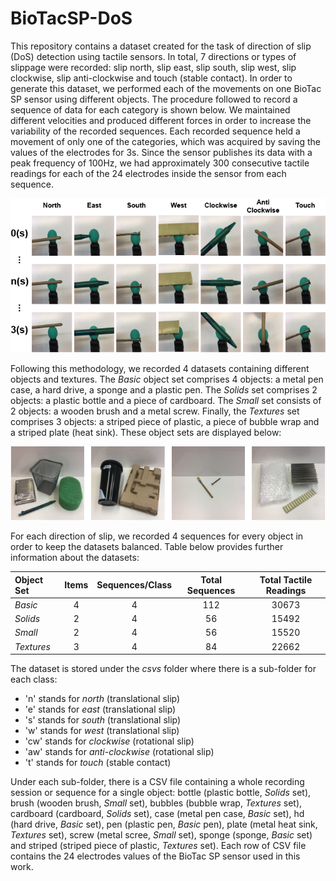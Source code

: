 # BioTacSP-DoS

This repository contains a dataset created for the task of direction of slip (DoS) detection using tactile sensors. In total, 7 directions or types of slippage were recorded: slip north, slip east, slip south, slip west, slip clockwise, slip anti-clockwise and touch (stable contact). In order to generate this dataset, we performed each of the movements on one BioTac SP sensor using different objects. The procedure followed to record a sequence of data for each category is shown below. We maintained different velocities and produced different forces in order to increase the variability of the recorded sequences. Each recorded sequence held a movement of only one of the categories, which was acquired by saving the values of the electrodes for 3s. Since the sensor publishes its data with a peak frequency of 100Hz, we had approximately 300 consecutive tactile readings for each of the 24 electrodes inside the sensor from each sequence.

![Alt text](data-acquisition.png "Data acquisition methodology")

Following this methodology, we recorded 4 datasets containing different objects and textures. The *Basic* object set comprises 4 objects: a metal pen case, a hard drive, a sponge and a plastic pen. The *Solids* set comprises 2 objects: a plastic bottle and a piece of cardboard. The *Small* set consists of 2 objects: a wooden brush and a metal screw. Finally, the *Textures* set comprises 3 objects: a striped piece of plastic, a piece of bubble wrap and a striped plate (heat sink). These object sets are displayed below:

![Alt text](objectset.png "Objects sets")

For each direction of slip, we recorded 4 sequences for every object in order to keep the datasets balanced. Table below provides further information about the datasets:

| Object Set | Items | Sequences/Class | Total Sequences | Total Tactile Readings |
|:---|:---:|:---:|:---:|:---:|
| *Basic* | 4 | 4 | 112 | 30673 |
| *Solids* | 2 | 4 | 56 | 15492 |
| *Small* | 2 | 4 | 56 | 15520 |
| *Textures* | 3 | 4 | 84 | 22662 |

The dataset is stored under the *csvs* folder where there is a sub-folder for each class:
- 'n' stands for *north* (translational slip)
- 'e' stands for *east* (translational slip)
- 's' stands for *south* (translational slip)
- 'w' stands for *west* (translational slip)
- 'cw' stands for *clockwise* (rotational slip)
- 'aw' stands for *anti-clockwise* (rotational slip)
- 't' stands for *touch* (stable contact)

Under each sub-folder, there is a CSV file containing a whole recording session or sequence for a single object: bottle (plastic bottle, *Solids* set), brush (wooden brush, *Small* set), bubbles (bubble wrap, *Textures* set), cardboard (cardboard, *Solids* set), case (metal pen case, *Basic* set), hd (hard drive, *Basic* set), pen (plastic pen, *Basic* pen), plate (metal heat sink, *Textures* set), screw (metal scree, *Small* set), sponge (sponge, *Basic* set) and striped (striped piece of plastic, *Textures* set). Each row of CSV file contains the 24 electrodes values of the BioTac SP sensor used in this work.
